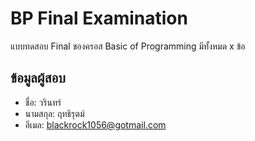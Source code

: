 # BP Final Examination

แบบทดสอบ Final ของครอส Basic of Programming มีทั้งหมด x ข้อ

## ข้อมูลผู้สอบ

- ชื่อ: วรินทร์ 
- นามสกุล: ฤทธิรุตม์
- อีเมล: blackrock1056@gotmail.com
